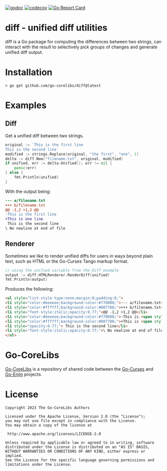 [![godoc](https://img.shields.io/badge/godoc-reference-blue.svg)](https://pkg.go.dev/github.com/go-corelibs/diff)
[![codecov](https://codecov.io/gh/go-corelibs/diff/graph/badge.svg?token=eYOQzElsZQ)](https://codecov.io/gh/go-corelibs/diff)
[![Go Report Card](https://goreportcard.com/badge/github.com/go-corelibs/diff)](https://goreportcard.com/report/github.com/go-corelibs/diff)

# diff - unified diff utilities

diff is a Go package for computing the differences between two strings, can
interact with the result to selectively pick groups of changes and generate
unified diff output.

# Installation

``` shell
> go get github.com/go-corelibs/diff@latest
```

# Examples

## Diff

Get a unified diff between two strings.

``` go
original := `This is the first line
This is the second line`
modified := strings.Replace(original, "the first", "one", 1)
delta := diff.New("filename.txt", original, modified)
if unified, err := delta.Unified(); err != nil {
    panic(err)
} else {
    fmt.Println(unified)
}
```

With the output being:

``` diff
--- a/filename.txt
+++ b/filename.txt
@@ -1,2 +1,2 @@
-This is the first line
+This is one line
 This is the second line
\ No newline at end of file
```

## Renderer

Sometimes we like to render unified diffs for users in ways beyond plain text,
such as HTML or the Go-Curses Tango markup format.

``` go
// using the unified variable from the Diff example
output := diff.HTMLRenderer.RenderDiff(unified)
fmt.Println(output)
```

Produces the following:

``` html
<ul style="list-style-type:none;margin:0;padding:0;">
<li style="color:#eeeeee;background-color:#770000;">--- a/filename.txt</li>
<li style="color:#ffffff;background-color:#007700;">+++ b/filename.txt</li>
<li style="font-style:italic;opacity:0.77;">@@ -1,2 +1,2 @@</li>
<li style="color:#eeeeee;background-color:#770000;">-This is <span style="background-color:#440000;opacity:0.77;text-decoration:line-through;">th</span>e<span style="background-color:#440000;opacity:0.77;text-decoration:line-through;"> first</span> line</li>
<li style="color:#ffffff;background-color:#007700;">+This is <span style="background-color:#004400;font-weight:bold;">on</span>e line</li>
<li style="opacity:0.77;"> This is the second line</li>
<li style="font-style:italic;opacity:0.77;">\ No newline at end of file</li>
</ul>
```

# Go-CoreLibs

[Go-CoreLibs] is a repository of shared code between the [Go-Curses] and
[Go-Enjin] projects.

# License

``` 
Copyright 2023 The Go-CoreLibs Authors

Licensed under the Apache License, Version 2.0 (the "License");
you may not use file except in compliance with the License.
You may obtain a copy of the license at

 http://www.apache.org/licenses/LICENSE-2.0

Unless required by applicable law or agreed to in writing, software
distributed under the License is distributed on an "AS IS" BASIS,
WITHOUT WARRANTIES OR CONDITIONS OF ANY KIND, either express or implied.
See the License for the specific language governing permissions and
limitations under the License.
```

[Go-CoreLibs]: https://github.com/go-corelibs
[Go-Curses]: https://github.com/go-curses
[Go-Enjin]: https://github.com/go-enjin
